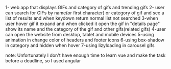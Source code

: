 1- web app that displays GIFs and category of gifs and trending gifs
2- user can search for GIFs by name(or first character) or category of gif and see a list of results and when keydown return normal list not searched
3-when user hover gif it expand and when clicked it open the gif in "details page" show its name and the category of the gif and other gifs(related gifs)
4-user can open the website from  desktop, tablet and mobile devices
5-using animation in change color of headers and footer icons
6-using box-shadow in category and hidden when hover
7-using lizyloading in carousel gifs

 note:
Unfortunately I don't have enough time to learn vue and make the task before a deadline, so I used angular

